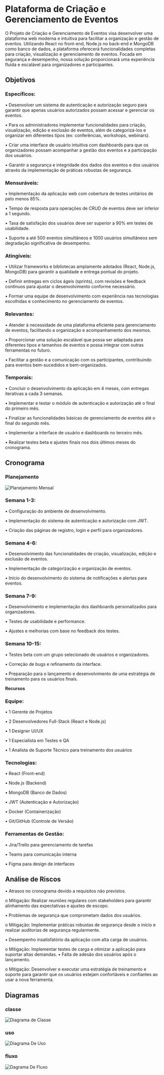 # **Plataforma de Criação e Gerenciamento de Eventos**

O Projeto de Criação e Gerenciamento de Eventos visa desenvolver uma plataforma web moderna e intuitiva para facilitar a organização e gestão de eventos. Utilizando React no front-end, Node.js no back-end e MongoDB como banco de dados, a plataforma oferecerá funcionalidades completas para criação, visualização e gerenciamento de eventos. Focada em segurança e desempenho, nossa solução proporcionará uma experiência fluida e escalável para organizadores e participantes.

## **Objetivos**
### **Específicos:**

•	Desenvolver um sistema de autenticação e autorização seguro para garantir que apenas usuários autorizados possam acessar e gerenciar os eventos.

•	Para os administradores implementar funcionalidades para criação, visualização, edição e exclusão de eventos, além de categorizá-los e organizar em diferentes tipos (ex: conferências, workshops, webinars).

•	Criar uma interface de usuário intuitiva com dashboards para que os organizadores possam acompanhar a gestão dos eventos e a participação dos usuários.

•	Garantir a segurança e integridade dos dados dos eventos e dos usuários através da implementação de práticas robustas de segurança.

### **Mensuráveis:**

•	Implementação da aplicação web com cobertura de testes unitários de pelo menos 85%.

•	Tempo de resposta para operações de CRUD de eventos deve ser inferior a 1 segundo.

•	Taxa de satisfação dos usuários deve ser superior a 90% em testes de usabilidade.

•	Suporte a até 500 eventos simultâneos e 1000 usuários simultâneos sem degradação significativa de desempenho.

### **Atingíveis:**

•	Utilizar frameworks e bibliotecas amplamente adotados (React, Node.js, MongoDB) para garantir a qualidade e entrega pontual do projeto.

•	Definir entregas em ciclos ágeis (sprints), com revisões e feedback contínuos para ajustar o desenvolvimento conforme necessário.

•	Formar uma equipe de desenvolvimento com experiência nas tecnologias escolhidas e conhecimento no gerenciamento de eventos.

### **Relevantes:**

•	Atender à necessidade de uma plataforma eficiente para gerenciamento de eventos, facilitando a organização e acompanhamento dos mesmos.

•	Proporcionar uma solução escalável que possa ser adaptada para diferentes tipos e tamanhos de eventos e possa integrar com outras ferramentas no futuro.

•	Facilitar a gestão e a comunicação com os participantes, contribuindo para eventos bem-sucedidos e bem-organizados.

### **Temporais:**

•	Concluir o desenvolvimento da aplicação em 4 meses, com entregas iterativas a cada 3 semanas.

•	Implementar e testar o módulo de autenticação e autorização até o final do primeiro mês.

•	Finalizar as funcionalidades básicas de gerenciamento de eventos até o final do segundo mês.

•	Implementar a interface de usuário e dashboards no terceiro mês.

•	Realizar testes beta e ajustes finais nos dois últimos meses do cronograma.

## **Cronograma**
### **Planejamento**

<!-- Caminho para a imagem do cronograma -->
![Planejamento Mensal](Img/PlanejamentoSemanal.png)


### **Semana 1-3:**
•	Configuração do ambiente de desenvolvimento.

•	Implementação do sistema de autenticação e autorização com JWT.

•	Criação das páginas de registro, login e perfil para organizadores.

### **Semana 4-6:**

•	Desenvolvimento das funcionalidades de criação, visualização, edição e exclusão de eventos.

•	Implementação de categorização e organização de eventos.

•	Início do desenvolvimento do sistema de notificações e alertas para eventos.

### **Semana 7-9:**

•	Desenvolvimento e implementação dos dashboards personalizados para organizadores.

•	Testes de usabilidade e performance.

•	Ajustes e melhorias com base no feedback dos testes.

### **Semana 10-15:**

•	Testes beta com um grupo selecionado de usuários e organizadores.

•	Correção de bugs e refinamento da interface.

•	Preparação para o lançamento e desenvolvimento de uma estratégia de treinamento para os usuários finais.

**Recursos**
### **Equipe:**

•	1 Gerente de Projetos

•	2 Desenvolvedores Full-Stack (React e Node.js)

•	1 Designer UI/UX

•	1 Especialista em Testes e QA

•	1 Analista de Suporte Técnico para treinamento dos usuários


### **Tecnologias:**

•	React (Front-end)

•	Node.js (Backend)

•	MongoDB (Banco de Dados)

•	JWT (Autenticação e Autorização)

•	Docker (Containerização)

•	Git/GitHub (Controle de Versão)

### **Ferramentas de Gestão:**

•	Jira/Trello para gerenciamento de tarefas

•	Teams para comunicação interna

•	Figma para design de interfaces

## **Análise de Riscos**

•	Atrasos no cronograma devido a requisitos não previstos.

o	Mitigação: Realizar reuniões regulares com stakeholders para garantir alinhamento das expectativas e ajustes de escopo.

•	Problemas de segurança que comprometam dados dos usuários.

o	Mitigação: Implementar práticas robustas de segurança desde o início e realizar auditorias de segurança regularmente.

•	Desempenho insatisfatório da aplicação com alta carga de usuários.

o	Mitigação: Implementar testes de carga e otimizar a aplicação para suportar altas demandas.
•	Falta de adesão dos usuários após o lançamento.

o	Mitigação: Desenvolver e executar uma estratégia de treinamento e suporte para garantir que os usuários estejam confortáveis e confiantes ao usar a nova ferramenta.

## **Diagramas**
### **classe**

![Diagrama de Classe](img/DiagramaDeClasse.png)

### **uso**

![Diagrama De Uso](Img/DiagramaDeUso.png)

### **fluxo**

![Dagrama De Fluxo](Img/DiagramaDeFluxo.png)
